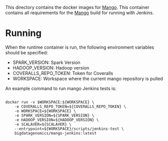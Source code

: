 This directory contains the docker images for
[Mango](https://www.github.com/bigdatagenomics/mango-jenkins). This container contains
all requirements for the [Mango](https://github.com/bigdatagenomics/mango) build
for running with Jenkins.

Running
===

When the runtime container is run, the following environment variables should be
specified:

- SPARK_VERSION: Spark Version
- HADOOP_VERSION: Hadoop version
- COVERALLS_REPO_TOKEN: Token for Coveralls
- WORKSPACE: Workspace where the current mango repository is pulled


An example command to run mango Jenkins tests is:

```

docker run -v $WORKSPACE:${WORKSPACE} \
	-e COVERALLS_REPO_TOKEN=${COVERALLS_REPO_TOKEN} \
	-e WORKSPACE=${WORKSPACE} \
	-e SPARK_VERSION=${SPARK_VERSION} \
	-e HADOOP_VERSION=${HADOOP_VERSION} \
	-e SCALAVER=${SCALAVER} \
	--entrypoint=${WORKSPACE}/scripts/jenkins-test \
	bigdatagenomics/mango-jenkins:latest

```
